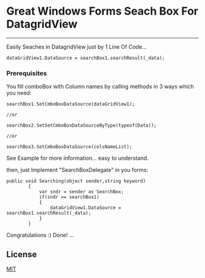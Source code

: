 # Great Windows Forms Seach Box For DatagridView

---------------------------------------

Easily Seaches in DatagridView just by 1 Line Of Code...

```
dataGridView1.DataSource = searchBox1.searchResult(_data);  
```
### Prerequisites 

You fill comboBox with Column names by calling methods in 3 ways which you need:


```
searchBox1.SetCmboBoxDataSource(dataGridView1);

//or 

searchBox2.SetSetCmboBoxDataSourceByType(typeof(Data));

//or

searchBox3.SetCmboBoxDataSource(colsNameList);
```

See Example for more information... easy to understand.


then, just Implement "SearchBoxDelegate" in you forms:
```
public void Searching(object sender,string keyword)
        {
            var sndr = sender as SearchBox;
            if(sndr == searchBox1)
            {
                dataGridView1.DataSource = searchBox1.searchResult(_data);   
            } 
        }
```

Congratulations :) Done! ...


## License
[MIT](LICENSE)
